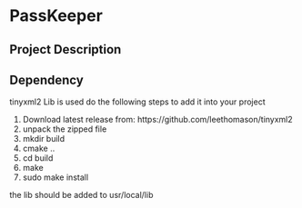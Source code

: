# PassKeeper

## Project Description

## Dependency

tinyxml2 Lib is used do the following steps to add it into your project </br>
<ol>
<li>Download latest release from: https://github.com/leethomason/tinyxml2 </li>
<li>unpack the zipped file </li>
<li>mkdir build</li>
<li> cmake .. </li>
<li> cd build</li>
<li> make</li>
<li> sudo make install </li>
</ol>
the lib should be added to usr/local/lib